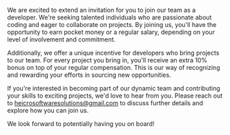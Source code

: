 We are excited to extend an invitation for you to join our team as a developer. We're seeking talented individuals who are passionate about coding and eager to collaborate on projects. By joining us, you'll have the opportunity to earn pocket money or a regular salary, depending on your level of involvement and commitment.

Additionally, we offer a unique incentive for developers who bring projects to our team. For every project you bring in, you'll receive an extra 10% bonus on top of your regular compensation. This is our way of recognizing and rewarding your efforts in sourcing new opportunities.

If you're interested in becoming part of our dynamic team and contributing your skills to exciting projects, we'd love to hear from you. Please reach out to heicrosoftwaresolutions@gmail.com
 to discuss further details and explore how you can join us.

We look forward to potentially having you on board!
